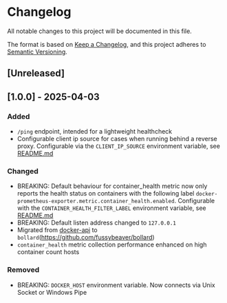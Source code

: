 # Changelog
All notable changes to this project will be documented in this file.

The format is based on [Keep a Changelog](https://keepachangelog.com/en/1.1.0/),
and this project adheres to [Semantic Versioning](https://semver.org/spec/v2.0.0.html).

## [Unreleased]

## [1.0.0] - 2025-04-03

### Added
- `/ping` endpoint, intended for a lightweight healthcheck
- Configurable client ip source for cases when running behind a reverse proxy. Configurable via the `CLIENT_IP_SOURCE` 
  environment variable, see [README.md](README.md#environment-variables)

### Changed
- BREAKING: Default behaviour for container_health metric now only reports the health status on containers with the 
  following label `docker-prometheus-exporter.metric.container_health.enabled`. Configurable with the 
  `CONTAINER_HEALTH_FILTER_LABEL` environment variable, see [README.md](README.md#environment-variables)
- BREAKING: Default listen address changed to `127.0.0.1`
- Migrated from [docker-api](https://github.com/vv9k/docker-api-rs) to `bollard`(https://github.com/fussybeaver/bollard)
- `container_health` metric collection performance enhanced on high container count hosts

### Removed
- BREAKING: `DOCKER_HOST` environment variable. Now connects via Unix Socket or Windows Pipe
